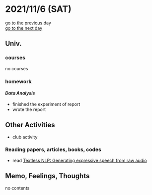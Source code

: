 # 2021/11/6 (SAT)

<div class="date_jumper">
  <a class="link_wrapper" href="./5th.md"><div class="button">go to the previous day</div></a>
  <a class="link_wrapper" href="./7th.md"><div class="button">go to the next day</div></a>
</div>

## Univ.
### courses
no courses

### homework
#### *Data Analysis*
- finished the experiment of report
- wrote the report

## Other Activities
- club activity

### Reading papers, articles, books, codes
- read [Textless NLP: Generating expressive speech from raw audio](https://ai.facebook.com/blog/textless-nlp-generating-expressive-speech-from-raw-audio/)

## Memo, Feelings, Thoughts
no contents
